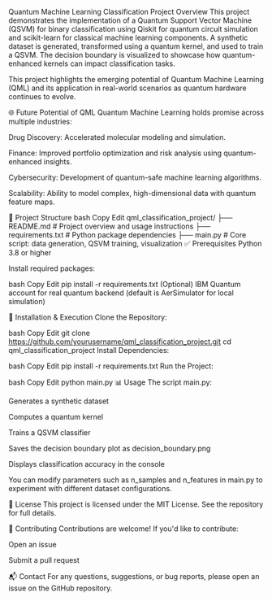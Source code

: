Quantum Machine Learning Classification Project
Overview
This project demonstrates the implementation of a Quantum Support Vector Machine (QSVM) for binary classification using Qiskit for quantum circuit simulation and scikit-learn for classical machine learning components. A synthetic dataset is generated, transformed using a quantum kernel, and used to train a QSVM. The decision boundary is visualized to showcase how quantum-enhanced kernels can impact classification tasks.

This project highlights the emerging potential of Quantum Machine Learning (QML) and its application in real-world scenarios as quantum hardware continues to evolve.

🌐 Future Potential of QML
Quantum Machine Learning holds promise across multiple industries:

Drug Discovery: Accelerated molecular modeling and simulation.

Finance: Improved portfolio optimization and risk analysis using quantum-enhanced insights.

Cybersecurity: Development of quantum-safe machine learning algorithms.

Scalability: Ability to model complex, high-dimensional data with quantum feature maps.

📁 Project Structure
bash
Copy
Edit
qml_classification_project/
├── README.md           # Project overview and usage instructions
├── requirements.txt    # Python package dependencies
├── main.py             # Core script: data generation, QSVM training, visualization
✅ Prerequisites
Python 3.8 or higher

Install required packages:

bash
Copy
Edit
pip install -r requirements.txt
(Optional) IBM Quantum account for real quantum backend (default is AerSimulator for local simulation)

🚀 Installation & Execution
Clone the Repository:

bash
Copy
Edit
git clone https://github.com/yourusername/qml_classification_project.git
cd qml_classification_project
Install Dependencies:

bash
Copy
Edit
pip install -r requirements.txt
Run the Project:

bash
Copy
Edit
python main.py
📊 Usage
The script main.py:

Generates a synthetic dataset

Computes a quantum kernel

Trains a QSVM classifier

Saves the decision boundary plot as decision_boundary.png

Displays classification accuracy in the console

You can modify parameters such as n_samples and n_features in main.py to experiment with different dataset configurations.

📄 License
This project is licensed under the MIT License. See the repository for full details.

🤝 Contributing
Contributions are welcome! If you'd like to contribute:

Open an issue

Submit a pull request

📬 Contact
For any questions, suggestions, or bug reports, please open an issue on the GitHub repository.

